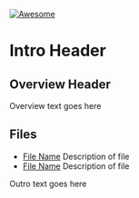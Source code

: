 <!-- ======================================== README.md Start ======================================== -->


<!-- ------------------------------ Intro Start ------------------------------ -->

[![Awesome](https://cdn.rawgit.com/sindresorhus/awesome/d7305f38d29fed78fa85652e3a63e154dd8e8829/media/badge.svg)](https://github.com/DayZedAndConfused.md)

# Intro Header

<!-- ------------------------------ Intro End ------------------------------ -->


<!-- ------------------------------ Overview Start ------------------------------ -->

## Overview Header

Overview text goes here

<!-- ------------------------------ Overview End ------------------------------ -->


<!-- ------------------------------ Files Start ------------------------------ -->

## Files

* [File Name](template-index.md) Description of file
* [File Name](template-index.md) Description of file

<!-- ------------------------------ Files End ------------------------------ -->


<!-- ------------------------------ Outro Start ------------------------------ -->

Outro text goes here

<!-- ------------------------------ Outro End ------------------------------ -->


<!-- ======================================== README.md Start ======================================== -->
